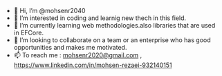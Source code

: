 - 👋 Hi, I’m @mohsenr2040
- 👀 I’m interested in coding and learnig new thech in this field.
- 🌱 I’m currently learning web methodologies.also libraries that are used in EFCore. 
- 💞️ I’m looking to collaborate on a team or an enterprise who has good opportunities and makes me motivated. 
- 📫 To reach me : mohsenr2020@gmail.com , https://www.linkedin.com/in/mohsen-rezaei-932140151

<!---
mohsenr2040/mohsenr2040 is a ✨ special ✨ repository because its `README.md` (this file) appears on your GitHub profile.
You can click the Preview link to take a look at your changes.
--->
